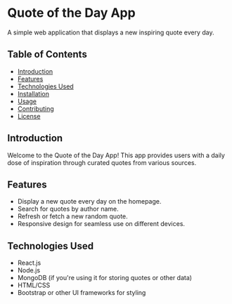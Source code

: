 # Quote of the Day App

A simple web application that displays a new inspiring quote every day.

## Table of Contents

- [Introduction](#introduction)
- [Features](#features)
- [Technologies Used](#technologies-used)
- [Installation](#installation)
- [Usage](#usage)
- [Contributing](#contributing)
- [License](#license)

## Introduction

Welcome to the Quote of the Day App! This app provides users with a daily dose of inspiration through curated quotes from various sources.

## Features

- Display a new quote every day on the homepage.
- Search for quotes by author name.
- Refresh or fetch a new random quote.
- Responsive design for seamless use on different devices.

## Technologies Used

- React.js
- Node.js
- MongoDB (if you're using it for storing quotes or other data)
- HTML/CSS
- Bootstrap or other UI frameworks for styling

